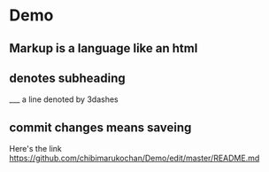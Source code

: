 # Demo 

## Markup is a language like an html
## denotes subheading
___ a line denoted by 3dashes
## commit changes means saveing 

Here's the link  https://github.com/chibimarukochan/Demo/edit/master/README.md
